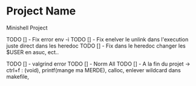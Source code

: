 # Project Name
Minishell Project

TODO [] - Fix error env -i
TODO [] - Fix enelver le unlink dans l'execution juste direct dans les heredoc
TODO [] - Fix dans le heredoc changer les $USER en asuc, ect..


TODO [] - valgrind error 
TODO [] - Norm All
TODO [] -  A la fin du projet -> ctrl+f : (void), printf(mange ma MERDE), calloc, enlever wildcard dans makefile, 
